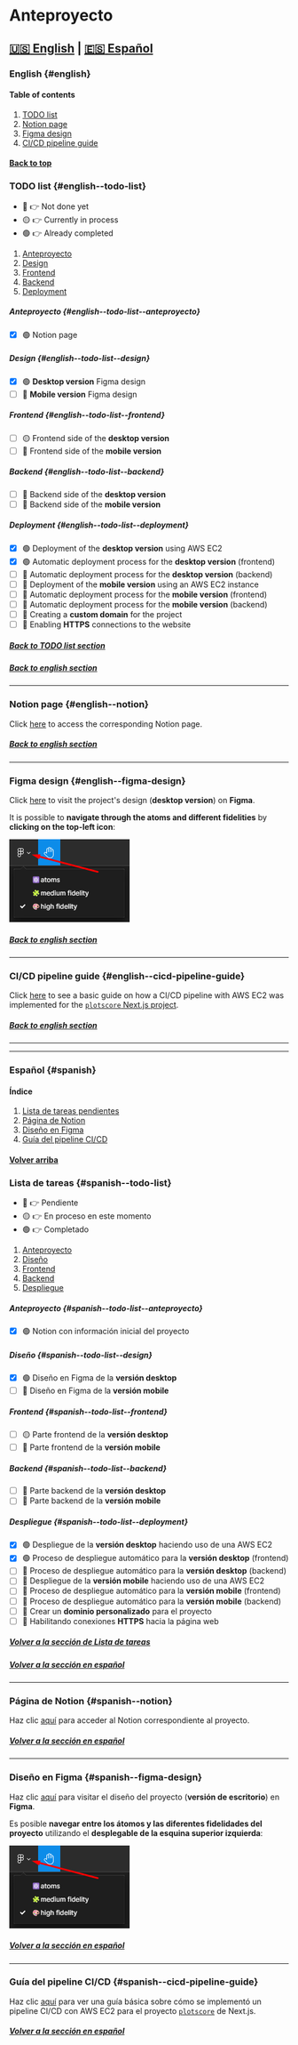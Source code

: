 # Anteproyecto

## [:us: English](#english) | [:es: Español](#spanish)

### English {#english}

#### Table of contents

1. [TODO list](#english--todo-list)
2. [Notion page](#english--notion)
3. [Figma design](#english--figma-design)
4. [CI/CD pipeline guide](#english--cicd-pipeline-guide)

#### [Back to top](#anteproyecto)

### TODO list {#english--todo-list}

- :red_circle: :point_right: Not done yet
- :yellow_circle: :point_right: Currently in process
- :green_circle: :point_right: Already completed

1. [Anteproyecto](#english--todo-list--anteproyecto)
2. [Design](#english--todo-list--design)
3. [Frontend](#english--todo-list--frontend)
4. [Backend](#english--todo-list--backend)
5. [Deployment](#english--todo-list--deployment)

##### Anteproyecto {#english--todo-list--anteproyecto}

- [x] :green_circle: Notion page

##### Design {#english--todo-list--design}

- [x] :green_circle: **Desktop version** Figma design
- [ ] :red_circle: **Mobile version** Figma design

##### Frontend {#english--todo-list--frontend}

- [ ] :yellow_circle: Frontend side of the **desktop version**
- [ ] :red_circle: Frontend side of the **mobile version**

##### Backend {#english--todo-list--backend}

- [ ] :red_circle: Backend side of the **desktop version**
- [ ] :red_circle: Backend side of the **mobile version**

##### Deployment {#english--todo-list--deployment}

- [x] :green_circle: Deployment of the **desktop version** using AWS EC2
- [x] :green_circle: Automatic deployment process for the **desktop version** (frontend)
- [ ] :red_circle: Automatic deployment process for the **desktop version** (backend)
- [ ] :red_circle: Deployment of the **mobile version** using an AWS EC2 instance
- [ ] :red_circle: Automatic deployment process for the **mobile version** (frontend)
- [ ] :red_circle: Automatic deployment process for the **mobile version** (backend)
- [ ] :red_circle: Creating a **custom domain** for the project
- [ ] :red_circle: Enabling **HTTPS** connections to the website

##### [Back to TODO list section](#english--todo-list)

##### [Back to english section](#english)

---

### Notion page {#english--notion}

Click [here](https://christian-millan-soria.notion.site/plotscore-7b99f56524704e96b75dc91d74cd3039) to access the corresponding Notion page.

##### [Back to english section](#english)

---

### Figma design {#english--figma-design}

Click [here](https://www.figma.com/file/n4SCBhfrSxQZoQCxgk3bT0/plotscore---desktop-version?type=design&node-id=496%3A206&mode=design&t=YNZIFAdL6cYdkgz7-1) to visit the project's design (**desktop version**) on **Figma**.

It is possible to **navigate through the atoms and different fidelities** by **clicking on the top-left icon**:

![navigate through figma pages](./readme-img/image.png)

##### [Back to english section](#english)

---

### CI/CD pipeline guide {#english--cicd-pipeline-guide}

Click [here](https://github.com/cmilsor245/plotscore/tree/main/.aws/guides/english/README.md) to see a basic guide on how a CI/CD pipeline with AWS EC2 was implemented for the [`plotscore`  Next.js project](https://github.com/cmilsor245/plotscore/tree/main/desktop/frontend).

##### [Back to english section](#english)

---

---

### Español {#spanish}

#### Índice

1. [Lista de tareas pendientes](#spanish--todo-list)
2. [Página de Notion](#spanish--notion)
3. [Diseño en Figma](#spanish--figma-design)
4. [Guía del pipeline CI/CD](#spanish--cicd-pipeline-guide)

#### [Volver arriba](#anteproyecto)

### Lista de tareas {#spanish--todo-list}

- :red_circle: :point_right: Pendiente
- :yellow_circle: :point_right: En proceso en este momento
- :green_circle: :point_right: Completado

1. [Anteproyecto](#spanish--todo-list--anteproyecto)
2. [Diseño](#spanish--todo-list--design)
3. [Frontend](#spanish--todo-list--frontend)
4. [Backend](#spanish--todo-list--backend)
5. [Despliegue](#spanish--todo-list--deployment)

##### Anteproyecto {#spanish--todo-list--anteproyecto}

- [x] :green_circle: Notion con información inicial del proyecto

##### Diseño {#spanish--todo-list--design}

- [x] :green_circle: Diseño en Figma de la **versión desktop**
- [ ] :red_circle: Diseño en Figma de la **versión mobile**

##### Frontend {#spanish--todo-list--frontend}

- [ ] :yellow_circle: Parte frontend de la **versión desktop**
- [ ] :red_circle: Parte frontend de la **versión mobile**

##### Backend {#spanish--todo-list--backend}

- [ ] :red_circle: Parte backend de la **versión desktop**
- [ ] :red_circle: Parte backend de la **versión mobile**

##### Despliegue {#spanish--todo-list--deployment}

- [x] :green_circle: Despliegue de la **versión desktop** haciendo uso de una AWS EC2
- [x] :green_circle: Proceso de despliegue automático para la **versión desktop** (frontend)
- [ ] :red_circle: Proceso de despliegue automático para la **versión desktop** (backend)
- [ ] :red_circle: Despliegue de la **versión mobile** haciendo uso de una AWS EC2
- [ ] :red_circle: Proceso de despliegue automático para la **versión mobile** (frontend)
- [ ] :red_circle: Proceso de despliegue automático para la **versión mobile** (backend)
- [ ] :red_circle: Crear un **dominio personalizado** para el proyecto
- [ ] :red_circle: Habilitando conexiones **HTTPS** hacia la página web

##### [Volver a la sección de Lista de tareas](#spanish--todo-list)

##### [Volver a la sección en español](#spanish)

---

### Página de Notion {#spanish--notion}

Haz clic [aquí](https://christian-millan-soria.notion.site/plotscore-93a62f5a1acf4c7289b809359ff0ccff) para acceder al Notion correspondiente al proyecto.

##### [Volver a la sección en español](#spanish)

---

### Diseño en Figma {#spanish--figma-design}

Haz clic [aquí](https://www.figma.com/file/n4SCBhfrSxQZoQCxgk3bT0/plotscore---desktop-version?type=design&node-id=496%3A206&mode=design&t=YNZIFAdL6cYdkgz7-1) para visitar el diseño del proyecto (**versión de escritorio**) en **Figma**.

Es posible **navegar entre los átomos y las diferentes fidelidades del proyecto** utilizando el **desplegable de la esquina superior izquierda**:

![navegar por las páginas de Figma](./readme-img/image.png)

##### [Volver a la sección en español](#spanish)

---

### Guía del pipeline CI/CD {#spanish--cicd-pipeline-guide}

Haz clic [aquí](https://github.com/cmilsor245/plotscore/tree/main/.aws/guides/spanish/README.md) para ver una guía básica sobre cómo se implementó un pipeline CI/CD con AWS EC2 para el proyecto [`plotscore`](https://github.com/cmilsor245/plotscore/tree/main/desktop/frontend) de Next.js.

##### [Volver a la sección en español](#spanish)
